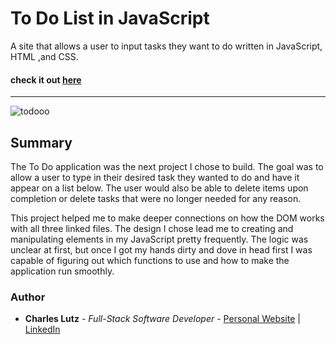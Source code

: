 # To Do List in JavaScript


A site that allows a user to input tasks they want to do written in JavaScript, HTML ,and CSS.


#### check it out [here](https://charlescarmichaellutz.github.io/to-do/)
---

![todooo](https://user-images.githubusercontent.com/103493003/166660253-5bd14c70-0d33-4eaa-9dbb-0b4e120fbaa0.PNG)

## Summary

The To Do application was the next project I chose to build. The goal was to allow a user to type in 
their desired task they wanted to do and have it appear on a list below. The user would also be able
to delete items upon completion or delete tasks that were no longer needed for any reason.

This project helped me to make deeper connections on how the DOM works with all three linked files. The
design I chose lead me to creating and manipulating elements in my JavaScript pretty frequently. The logic 
was unclear at first, but once I got my hands dirty and dove in head first I was capable of figuring out
which functions to use and how to make the application run smoothly.

### Author
* __Charles Lutz__ - *Full-Stack Software Developer* - [Personal Website](https://master--resplendent-cocada-4ee40d.netlify.app/) | [LinkedIn](https://www.linkedin.com/in/CharlesCarMichaelLutz/)

